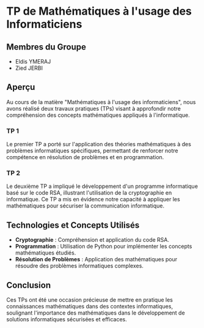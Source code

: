 # TP de Mathématiques à l'usage des Informaticiens

## Membres du Groupe

- Eldis YMERAJ
- Zied JERBI

## Aperçu

Au cours de la matière "Mathématiques à l'usage des informaticiens", nous avons réalisé deux travaux pratiques (TPs) visant à approfondir notre compréhension des concepts mathématiques appliqués à l'informatique.

### TP 1

Le premier TP a porté sur l'application des théories mathématiques à des problèmes informatiques spécifiques, permettant de renforcer notre compétence en résolution de problèmes et en programmation.

### TP 2

Le deuxième TP a impliqué le développement d'un programme informatique basé sur le code RSA, illustrant l'utilisation de la cryptographie en informatique. Ce TP a mis en évidence notre capacité à appliquer les mathématiques pour sécuriser la communication informatique.

## Technologies et Concepts Utilisés

- **Cryptographie** : Compréhension et application du code RSA.
- **Programmation** : Utilisation de Python pour implémenter les concepts mathématiques étudiés.
- **Résolution de Problèmes** : Application des mathématiques pour résoudre des problèmes informatiques complexes.

## Conclusion

Ces TPs ont été une occasion précieuse de mettre en pratique les connaissances mathématiques dans des contextes informatiques, soulignant l'importance des mathématiques dans le développement de solutions informatiques sécurisées et efficaces.
